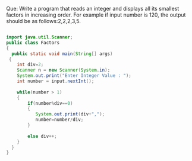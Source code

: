Que: 	Write a program that reads an integer and displays all its smallest factors in increasing order. For example if input number is 120, the output should be as follows:2,2,2,3,5.

```java

import java.util.Scanner;
public class Factors
{
  public static void main(String[] args) 
 {
    int div=2;
    Scanner n = new Scanner(System.in);
    System.out.print("Enter Integer Value : ");
    int number = input.nextInt();
  
    while(number > 1)
    {
        if(number%div==0)
        {
           System.out.print(div+",");
           number=number/div;
        }
        
        else div++;
    }
  }
}
